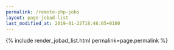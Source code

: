 ```yaml
---
permalink: /remote-php-jobs
layout: page-jobad-list
last_modified_at: 2019-01-22T18:46:05+0100
---
```

{% include render_jobad_list.html permalink=page.permalink %}
